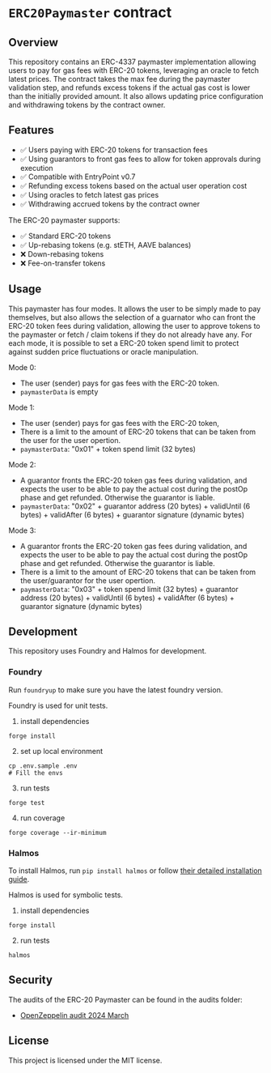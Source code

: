 # `ERC20Paymaster` contract

## Overview

This repository contains an ERC-4337 paymaster implementation allowing users to pay for gas fees with ERC-20 tokens, leveraging an oracle to fetch latest prices. The contract takes the max fee during the paymaster validation step, and refunds excess tokens if the actual gas cost is lower than the initially provided amount. It also allows updating price configuration and withdrawing tokens by the contract owner.

## Features
- ✅ Users paying with ERC-20 tokens for transaction fees
- ✅ Using guarantors to front gas fees to allow for token approvals during execution
- ✅ Compatible with EntryPoint v0.7
- ✅ Refunding excess tokens based on the actual user operation cost
- ✅ Using oracles to fetch latest gas prices
- ✅ Withdrawing accrued tokens by the contract owner

The ERC-20 paymaster supports:
- ✅ Standard ERC-20 tokens
- ✅ Up-rebasing tokens (e.g. stETH, AAVE balances)
- ❌ Down-rebasing tokens
- ❌ Fee-on-transfer tokens

## Usage

This paymaster has four modes. It allows the user to be simply made to pay themselves, but also allows the selection of a guarnator who can front the ERC-20 token fees during validation, allowing the user to approve tokens to the paymaster or fetch / claim tokens if they do not already have any. For each mode, it is possible to set a ERC-20 token spend limit to protect against sudden price fluctuations or oracle manipulation.  

Mode 0:
- The user (sender) pays for gas fees with the ERC-20 token.
- `paymasterData` is empty

Mode 1:
- The user (sender) pays for gas fees with the ERC-20 token, 
- There is a limit to the amount of ERC-20 tokens that can be taken from the user for the user opertion.
- `paymasterData`: "0x01" + token spend limit (32 bytes)

Mode 2:
- A guarantor fronts the ERC-20 token gas fees during validation, and expects the user to be able to pay the actual cost during the postOp phase and get refunded. Otherwise the guarantor is liable.
- `paymasterData`: "0x02" + guarantor address (20 bytes) + validUntil (6 bytes) + validAfter (6 bytes) + guarantor signature (dynamic bytes)

Mode 3:
- A guarantor fronts the ERC-20 token gas fees during validation, and expects the user to be able to pay the actual cost during the postOp phase and get refunded. Otherwise the guarantor is liable.
- There is a limit to the amount of ERC-20 tokens that can be taken from the user/guarantor for the user opertion.
- `paymasterData`: "0x03" + token spend limit (32 bytes) + guarantor address (20 bytes) + validUntil (6 bytes) + validAfter (6 bytes) + guarantor signature (dynamic bytes)

## Development

This repository uses Foundry and Halmos for development.

### Foundry

Run `foundryup` to make sure you have the latest foundry version.

Foundry is used for unit tests.

1. install dependencies
```shell
forge install
```

2. set up local environment

```shell
cp .env.sample .env
# Fill the envs
```

3. run tests
```shell
forge test
```

4. run coverage
```shell
forge coverage --ir-minimum 
```

### Halmos

To install Halmos, run `pip install halmos` or follow [their detailed installation guide](https://github.com/a16z/halmos?tab=readme-ov-file#installation).

Halmos is used for symbolic tests.

1. install dependencies
```shell
forge install
```

2. run tests
```shell
halmos
```

## Security

The audits of the ERC-20 Paymaster can be found in the audits folder:
- [OpenZeppelin audit 2024 March](./audits/2024-03-openzeppelin.pdf)

## License
This project is licensed under the MIT license.